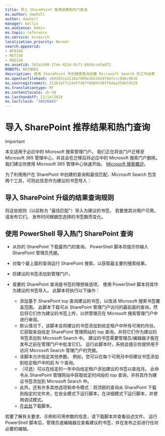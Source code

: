 ```yaml
---
title: 导入 SharePoint 推荐结果和热门查询
ms.author: dawholl
author: dawholl
manager: kellis
ms.audience: Admin
ms.topic: reference
ms.service: mssearch
localization_priority: Normal
search.appverid:
- BFB160
- MET150
- MOE150
ms.assetid: 3d2a1498-174e-4214-9cf1-8b58cce5a872
ROBOTS: NOINDEX
description: 使用 SharePoint 中的搜索查询创建 Microsoft Search 的工作结果
ms.openlocfilehash: c69203ce2138a7609e1b52614f8bfccc98bc9616
ms.sourcegitcommit: 21361af7c244ffd6ff8689fd0ff0daa359bf4129
ms.translationtype: MT
ms.contentlocale: zh-CN
ms.lasthandoff: 11/14/2019
ms.locfileid: "38626843"
---
```

# <a name="import-sharepoint-promoted-results-and-top-queries"></a>导入 SharePoint 推荐结果和热门查询

> [!IMPORTANT]
> 本文适用于必应中的 Microsoft 搜索管理门户。 我们正在将该门户迁移至 Microsoft 365 管理中心，并且会在迁移后将必应中的 Microsoft 搜索门户删除。 我们建议你使用 Microsoft 365 管理中心快速开始。 [Microsoft 搜索概述](overview-microsoft-search.md)。
    
为了利用用户在 SharePoint 中创建的查询和最佳匹配，Microsoft Search 包含两个工具，可将此信息作为建议的书签导入： 
  
## <a name="import-sharepoint-promoted-result-query-rules"></a>导入 SharePoint 升级的结果查询规则

将这些规则（以前称为 "最佳匹配"）导入为建议的书签。 若要使其对用户可用，请发布它们。 发布时间根据您选择的书签数而变化。
  
## <a name="import-top-sharepoint-queries-using-powershell"></a>使用 PowerShell 导入热门 SharePoint 查询

- 从你的 SharePoint 下载最热门的查询。 PowerShell 脚本将提示你输入 SharePoint 管理员凭据。
    
- 对每个最上面的查询运行 SharePoint 搜索，以获取最主要的搜索结果。
    
- 将建议的书签添加到管理门户。
    
- 首要的 SharePoint 查询是书签的理想候选项。 使用 PowerShell 脚本将其作为建议的书签导入。 此脚本将执行以下操作：
    - 添加基于 SharePoint top 查询建议的书签，以改进 Microsoft 搜索书签覆盖范围。 此脚本下载可从 SharePoint 管理门户访问的最前面的查询，然后将它们作为建议的书签上传，以供管理员在 Microsoft 搜索管理门户中进行审阅。
    - 默认情况下，该脚本会将建议的书签添加到给定租户中所有可用的月份。 它获取来自给定 SharePoint 管理网站的 top 查询，并将它们作为建议的书签添加到 Microsoft Search 中。 建议的书签需要管理员/编辑器才能在发布之前在管理门户中批准它们。 运行此脚本时，系统会提示你提供用于访问 Microsoft Search 管理门户的凭据。
    - 该脚本允许指定其他参数。 例如，您可以在每个可用月中将建议书签添加到给定租户中的前 N 个查询。
    - （可选）可以在给定的一年中向给定租户添加建议的书签以查找月。 此命令从 SharePoint 管理网站中获取给定时间段的 top 查询，并将其作为建议书签添加到 Microsoft Search 中。
    - 此外，还有许多其他选项和命令模式：将顶部的查询从 SharePoint 下载到指定的文件夹，在安全模式下运行脚本，在详细模式下运行脚本，并使用调试模式。
    - [在此处](https://www.bingforbusiness.com/distribution/SharepointTopQueryBookmarks.zip)下载脚本。 

若要了解有关要求、示例和可用参数的信息，请下载脚本并查看自述文件。 运行 PowerShell 脚本后，管理员或编辑器应查看建议的书签，并在发布之前进行任何必要的编辑。